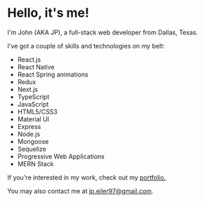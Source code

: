 # Hello, it's me!

I'm John (AKA JP), a full-stack web developer from Dallas, Texas.

I've got a couple of skills and technologies on my belt:

- React.js
- React Native
- React Spring animations
- Redux
- Next.js
- TypeScript
- JavaScript
- HTML5/CSS3
- Material UI
- Express
- Node.js
- Mongoose
- Sequelize
- Progressive Web Applications
- MERN Stack

If you're interested in my work, check out my [portfolio.](https://jpeiler97.github.io/portfolio/)

You may also contact me at jp.eiler97@gmail.com.
